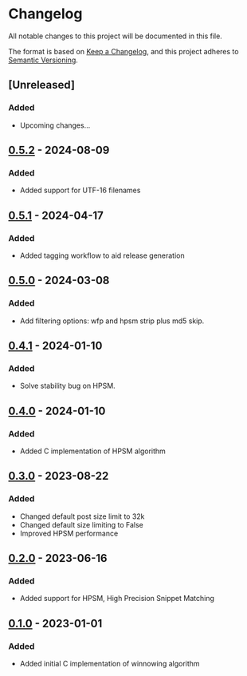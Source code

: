 # Changelog

All notable changes to this project will be documented in this file.

The format is based on [Keep a Changelog](https://keepachangelog.com/en/1.0.0/),
and this project adheres to [Semantic Versioning](https://semver.org/spec/v2.0.0.html).

## [Unreleased]
### Added
- Upcoming changes...

## [0.5.2] - 2024-08-09
### Added
- Added support for UTF-16 filenames

## [0.5.1] - 2024-04-17
### Added
- Added tagging workflow to aid release generation

## [0.5.0] - 2024-03-08
### Added
- Add filtering options: wfp and hpsm strip plus md5 skip.

## [0.4.1] - 2024-01-10
### Added
- Solve stability bug on HPSM.

## [0.4.0] - 2024-01-10
### Added
- Added C implementation of HPSM algorithm

## [0.3.0] - 2023-08-22
### Added
- Changed default post size limit to 32k
- Changed default size limiting to False
- Improved HPSM performance

## [0.2.0] - 2023-06-16
### Added
- Added support for HPSM, High Precision Snippet Matching

## [0.1.0] - 2023-01-01
### Added
- Added initial C implementation of winnowing algorithm

[0.1.0]: https://github.com/scanoss/scanoss-winnowing.py/compare/v0.0.1...v0.1.0
[0.2.0]: https://github.com/scanoss/scanoss-winnowing.py/compare/v0.1.1...v0.2.0
[0.3.0]: https://github.com/scanoss/scanoss-winnowing.py/compare/v0.2.0...v0.3.0
[0.4.0]: https://github.com/scanoss/scanoss-winnowing.py/compare/v0.3.0...v0.4.0
[0.4.1]: https://github.com/scanoss/scanoss-winnowing.py/compare/v0.4.0...v0.4.1
[0.5.0]: https://github.com/scanoss/scanoss-winnowing.py/compare/v0.4.1...v0.5.0
[0.5.1]: https://github.com/scanoss/scanoss-winnowing.py/compare/v0.5.0...v0.5.1
[0.5.2]: https://github.com/scanoss/scanoss-winnowing.py/compare/v0.5.1...v0.5.2

